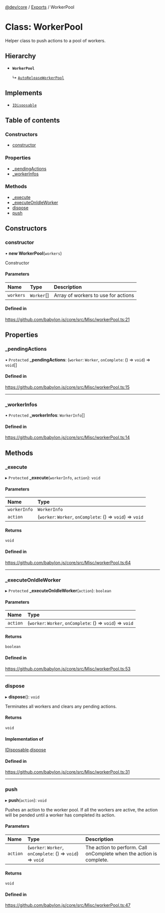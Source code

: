 [@dev/core](../README.md) / [Exports](../modules.md) / WorkerPool

# Class: WorkerPool

Helper class to push actions to a pool of workers.

## Hierarchy

- **`WorkerPool`**

  ↳ [`AutoReleaseWorkerPool`](AutoReleaseWorkerPool.md)

## Implements

- [`IDisposable`](../interfaces/IDisposable.md)

## Table of contents

### Constructors

- [constructor](WorkerPool.md#constructor)

### Properties

- [\_pendingActions](WorkerPool.md#_pendingactions)
- [\_workerInfos](WorkerPool.md#_workerinfos)

### Methods

- [\_execute](WorkerPool.md#_execute)
- [\_executeOnIdleWorker](WorkerPool.md#_executeonidleworker)
- [dispose](WorkerPool.md#dispose)
- [push](WorkerPool.md#push)

## Constructors

### constructor

• **new WorkerPool**(`workers`)

Constructor

#### Parameters

| Name | Type | Description |
| :------ | :------ | :------ |
| `workers` | `Worker`[] | Array of workers to use for actions |

#### Defined in

https://github.com/babylon.js/core/src/Misc/workerPool.ts:21

## Properties

### \_pendingActions

• `Protected` **\_pendingActions**: (`worker`: `Worker`, `onComplete`: () => `void`) => `void`[]

#### Defined in

https://github.com/babylon.js/core/src/Misc/workerPool.ts:15

___

### \_workerInfos

• `Protected` **\_workerInfos**: `WorkerInfo`[]

#### Defined in

https://github.com/babylon.js/core/src/Misc/workerPool.ts:14

## Methods

### \_execute

▸ `Protected` **_execute**(`workerInfo`, `action`): `void`

#### Parameters

| Name | Type |
| :------ | :------ |
| `workerInfo` | `WorkerInfo` |
| `action` | (`worker`: `Worker`, `onComplete`: () => `void`) => `void` |

#### Returns

`void`

#### Defined in

https://github.com/babylon.js/core/src/Misc/workerPool.ts:64

___

### \_executeOnIdleWorker

▸ `Protected` **_executeOnIdleWorker**(`action`): `boolean`

#### Parameters

| Name | Type |
| :------ | :------ |
| `action` | (`worker`: `Worker`, `onComplete`: () => `void`) => `void` |

#### Returns

`boolean`

#### Defined in

https://github.com/babylon.js/core/src/Misc/workerPool.ts:53

___

### dispose

▸ **dispose**(): `void`

Terminates all workers and clears any pending actions.

#### Returns

`void`

#### Implementation of

[IDisposable](../interfaces/IDisposable.md).[dispose](../interfaces/IDisposable.md#dispose)

#### Defined in

https://github.com/babylon.js/core/src/Misc/workerPool.ts:31

___

### push

▸ **push**(`action`): `void`

Pushes an action to the worker pool. If all the workers are active, the action will be
pended until a worker has completed its action.

#### Parameters

| Name | Type | Description |
| :------ | :------ | :------ |
| `action` | (`worker`: `Worker`, `onComplete`: () => `void`) => `void` | The action to perform. Call onComplete when the action is complete. |

#### Returns

`void`

#### Defined in

https://github.com/babylon.js/core/src/Misc/workerPool.ts:47
